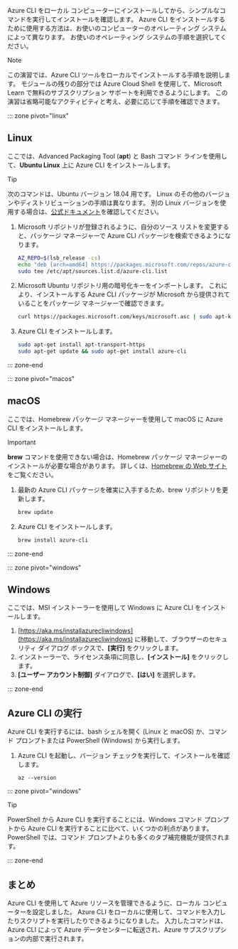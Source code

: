 Azure CLI をローカル コンピューターにインストールしてから、シンプルなコマンドを実行してインストールを確認します。 Azure CLI をインストールするために使用する方法は、お使いのコンピューターのオペレーティング システムによって異なります。 お使いのオペレーティング システムの手順を選択してください。

> [!NOTE]
> この演習では、Azure CLI ツールをローカルでインストールする手順を説明します。 モジュールの残りの部分では Azure Cloud Shell を使用して、Microsoft Learn で無料のサブスクリプション サポートを利用できるようにします。 この演習は省略可能なアクティビティと考え、必要に応じて手順を確認できます。

::: zone pivot="linux"

## <a name="linux"></a>Linux

ここでは、Advanced Packaging Tool (**apt**) と Bash コマンド ラインを使用して、**Ubuntu Linux** 上に Azure CLI をインストールします。

> [!TIP]
> 次のコマンドは、Ubuntu バージョン 18.04 用です。 Linux のその他のバージョンやディストリビューションの手順は異なります。 別の Linux バージョンを使用する場合は、[公式ドキュメント](https://docs.microsoft.com/cli/azure/install-azure-cli)を確認してください。

1. Microsoft リポジトリが登録されるように、自分のソース リストを変更すると、パッケージ マネージャーで Azure CLI パッケージを検索できるようになります。

    ```bash
    AZ_REPO=$(lsb_release -cs)
    echo "deb [arch=amd64] https://packages.microsoft.com/repos/azure-cli/ $AZ_REPO main" | \
    sudo tee /etc/apt/sources.list.d/azure-cli.list
    ```

1. Microsoft Ubuntu リポジトリ用の暗号化キーをインポートします。 これにより、インストールする Azure CLI パッケージが Microsoft から提供されていることをパッケージ マネージャーで確認できます。

    ```bash
    curl https://packages.microsoft.com/keys/microsoft.asc | sudo apt-key add -
    ```

1. Azure CLI をインストールします。

    ```bash
    sudo apt-get install apt-transport-https
    sudo apt-get update && sudo apt-get install azure-cli
    ```

::: zone-end

::: zone pivot="macos"

## <a name="macos"></a>macOS

ここでは、Homebrew パッケージ マネージャーを使用して macOS に Azure CLI をインストールします。

> [!IMPORTANT]
> **brew** コマンドを使用できない場合は、Homebrew パッケージ マネージャーのインストールが必要な場合があります。 詳しくは、[Homebrew の Web サイト](https://brew.sh/)をご覧ください。

1. 最新の Azure CLI パッケージを確実に入手するため、brew リポジトリを更新します。

    ```bash
    brew update
    ```

1. Azure CLI をインストールします。

    ```bash
    brew install azure-cli
    ```

::: zone-end

::: zone pivot="windows"

## <a name="windows"></a>Windows

ここでは、MSI インストーラーを使用して Windows に Azure CLI をインストールします。

1. [https://aka.ms/installazurecliwindows](https://aka.ms/installazurecliwindows) に移動して、ブラウザーのセキュリティ ダイアログ ボックスで、**[実行]** をクリックします。
1. インストーラーで、ライセンス条項に同意し、**[インストール]** をクリックします。
1. **[ユーザー アカウント制御]** ダイアログで、**[はい]** を選択します。

::: zone-end

## <a name="running-the-azure-cli"></a>Azure CLI の実行

Azure CLI を実行するには、bash シェルを開く (Linux と macOS) か、コマンド プロンプトまたは PowerShell (Windows) から実行します。

1. Azure CLI を起動し、バージョン チェックを実行して、インストールを確認します。

    ```azurecli
    az --version
    ```

::: zone pivot="windows"

> [!TIP]
> PowerShell から Azure CLI を実行することには、Windows コマンド プロンプトから Azure CLI を実行することに比べて、いくつかの利点があります。 PowerShell では、コマンド プロンプトよりも多くのタブ補完機能が提供されます。 

::: zone-end

## <a name="summary"></a>まとめ

Azure CLI を使用して Azure リソースを管理できるように、ローカル コンピューターを設定しました。 Azure CLI をローカルに使用して、コマンドを入力したりスクリプトを実行したりできるようになりました。 入力したコマンドは、Azure CLI によって Azure データセンターに転送され、Azure サブスクリプションの内部で実行されます。